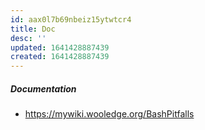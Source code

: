 ```yaml
---
id: aax0l7b69nbeiz15ytwtcr4
title: Doc
desc: ''
updated: 1641428887439
created: 1641428887439
---
```



##### Documentation

- <https://mywiki.wooledge.org/BashPitfalls>
